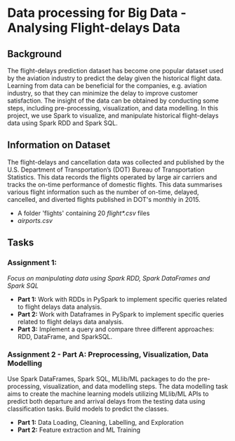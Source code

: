 # Data processing for Big Data - Analysing Flight-delays Data
## Background
The flight-delays prediction dataset has become one popular dataset used by the aviation industry to predict the delay given the historical flight data. Learning from data can be beneficial for the companies, e.g. aviation industry, so that they can minimize the delay to improve customer satisfaction. The insight of the data can be obtained by conducting some steps, including pre-processing, visualization, and data modelling. In this project, we use Spark to visualize, and manipulate historical flight-delays data using Spark RDD and Spark SQL.

## Information on Dataset
The flight-delays and cancellation data was collected and published by the U.S. Department of Transportation’s (DOT) Bureau of Transportation Statistics. This data records the flights operated by large air carriers and tracks the on-time performance of domestic flights. This data
summarises various flight information such as the number of on-time, delayed, cancelled, and diverted flights published in DOT's monthly in 2015.
* A folder 'flights' containing 20 _flight*.csv_ files
* _airports.csv_

## Tasks
### Assignment 1:
_Focus on manipulating data using Spark RDD, Spark DataFrames and Spark SQL_
* **Part 1:** Work with RDDs in PySpark to implement specific queries related to flight delays data analysis.
* **Part 2:** Work with Dataframes in PySpark to implement specific queries related to flight delays data analysis.
* **Part 3:** Implement a query and compare three different approaches: RDD, DataFrame, and SparkSQL.

### Assignment 2 - Part A: Preprocessing, Visualization, Data Modelling
Use Spark DataFrames, Spark SQL, MLlib/ML packages to do the pre-processing, visualization, and data modelling steps. The data modelling task aims to create the machine learning models utilizing MLlib/ML APIs to predict both departure and arrival delays from the testing data using classification tasks. Build models to predict the classes.
* **Part 1:** Data Loading, Cleaning, Labelling, and Exploration
* **Part 2:** Feature extraction and ML Training
